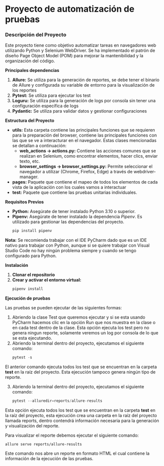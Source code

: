 # Proyecto de automatización de pruebas

### **Descripción del Proyecto**

Este proyecto tiene como objetivo automatizar tareas en navegadores web utilizando Python y Selenium WebDriver. Se ha
implementado el patrón de diseño Page Object Model (POM) para mejorar la mantenibilidad y la organización del código.

**Principales dependencias**

1. **Allure:** Se utiliza para la generación de reportes, se debe tener el binario de Allure y configurada su variable de
   entorno para la visualización de los reportes
2. **Pytest:** Se utiliza para ejecutar los test
3. **Loguru:** Se utiliza para la generación de logs por consola sin tener una configuración específica de logs
4. **Pydantic:** Se utiliza para validar datos y gestionar configuraciones

**Estructura del Proyecto**

* **utils:** Esta carpeta contiene las principales funciones que se requieren para la
  preparación del browser, contiene las principales funciones con las que se ve a interacturar en el navegador. Estas
  clases mencionadas se detallan a continuación:
    * **web_actions -> actions.py:** Contiene las acciones comunes que se realizan en Selenium, como encontrar
      elementos, hacer clics, enviar
      texto, etc.
    * **browser_settings -> browser_settings.py:** Permite seleccionar el navegador a utilizar (Chrome, Firefox, Edge) a
      través de
      webdriver-manager.
* **pages:** Paquete que contiene el mapeo de todos los elementos de cada vista de la aplicación con los cuales vamos a
  interactuar
* **test:** Paquete que contiene las pruebas unitarias individuales.

**Requisitos Previos**

* **Python:** Asegúrate de tener instalado Python 3.10 o superior.
* **Pipenv:** Asegúrate de tener instalado la dependencia *Pipenv*. Es utilizado para gestionar las dependencias del
  proyecto.
    ```python
   pip install pipenv

**Nota:** Se recomienda trabajar con el IDE PyCharm dado que es un IDE nativo para trabajar con Python, aunque si se
quiere trabajar con Visual Studio Code no hay ningún problema siempre y cuando se tengo configurado para Python.

**Instalación**

1. **Clonar el repositorio**
2. **Crear y activar el entorno virtual:**
   ```python
   pipenv install

**Ejecución de pruebas**

Las pruebas se pueden ejecutar de las siguientes formas:

1. Abriendo la clase Test que queremos ejecutar y si se esta usando PyCharm hacemos clic en la opción Run que nos
   muestra en la clase o en cada test dentro de la clase. Esta opción ejecuta los test pero no genera ningun reporte,
   solamente veremos un log por consola de lo que se esta ejecutando.
2. Abriendo la terminal dentro del proyecto, ejecutamos el siguiente comando:
   ```python
   pytest -s    

El anterior comando ejecuta todos los test que se encuentran en la carpeta **test** en la raíz del proyecto. Esta
ejecución tampoco genera ningún tipo de reporte.

3. Abriendo la terminal dentro del proyecto, ejecutamos el siguiente comando:
    ```python
   pytest --alluredir=reports/allure-results

Esta opción ejecuta todos los test que se encuentran en la carpeta **test** en la raíz del proyecto, esta ejecución crea
una carpeta en la raíz del proyecto llamada reports, dentro contendrá información necesaria para la generación y
visualización del reporte.

Para visualizar el reporte debemos ejecutar el siguiente comando:

    allure serve reports/allure-results

Este comando nos abre un reporte en formato HTML el cual contiene la información de la ejecución de las pruebas.